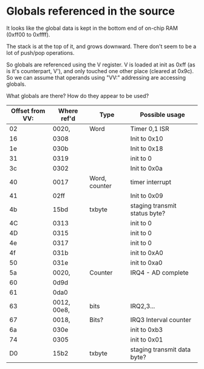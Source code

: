 # Globals referenced in the source

It looks like the global data is kept in the bottom end of on-chip RAM (0xff00 to 0xffff).

The stack is at the top of it, and grows downward.  There don't seem to be a lot of push/pop operations.

So globals are referenced using the V register.  V is loaded at init as 0xff (as is it's counterpart, V'), and only touched one other place (cleared at 0x9c).  So we can assume that operands using "VV:" addressing are accessing globals.

What globals are there?  How do they appear to be used?

|Offset from VV:|Where ref'd|Type|Possible usage|
|-|-|-|-|
|02|0020, |Word|Timer 0,1 ISR|
|16|0308||Init to 0x10|
|1e|030b||Init to 0x18|
|31|0319||init to 0|
|3c|0302||Init to 0x0a|
|40|0017 |Word, counter | timer interrupt |
|41|02ff||Init to 0x09|
|4b|15bd|txbyte|staging transmit status byte?|
|4C|0313||init to 0|
|4D|0315||init to 0|
|4e|0317||init to 0|
|4f|031b||init to 0xA0|
|50|031e||init to 0xa0|
|5a|0020, |Counter|IRQ4 - AD complete|
|60|0d9d|||
|61|0da0|||
|63|0012, 00e8, |bits|IRQ2,3...|
|67|0018, |Bits?|IRQ3 Interval counter|
|6a|030e||init to 0xb3|
|74|0305||init to 0x01|
|D0|15b2|txbyte|staging transmit data byte?|
